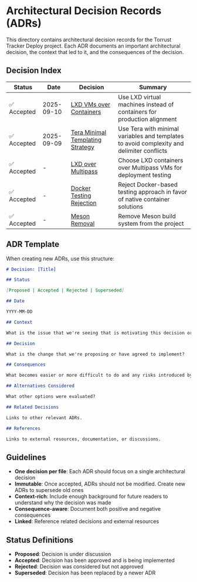 # Architectural Decision Records (ADRs)

This directory contains architectural decision records for the Torrust Tracker Deploy project. Each ADR documents an important architectural decision, the context that led to it, and the consequences of the decision.

## Decision Index

| Status      | Date       | Decision                                                                  | Summary                                                                                   |
| ----------- | ---------- | ------------------------------------------------------------------------- | ----------------------------------------------------------------------------------------- |
| ✅ Accepted | 2025-09-10 | [LXD VMs over Containers](./lxd-vm-over-containers.md)                    | Use LXD virtual machines instead of containers for production alignment                   |
| ✅ Accepted | 2025-09-09 | [Tera Minimal Templating Strategy](./tera-minimal-templating-strategy.md) | Use Tera with minimal variables and templates to avoid complexity and delimiter conflicts |
| ✅ Accepted | -          | [LXD over Multipass](./lxd-over-multipass.md)                             | Choose LXD containers over Multipass VMs for deployment testing                           |
| ✅ Accepted | -          | [Docker Testing Rejection](./docker-testing-rejection.md)                 | Reject Docker-based testing approach in favor of native container solutions               |
| ✅ Accepted | -          | [Meson Removal](./meson-removal.md)                                       | Remove Meson build system from the project                                                |

## ADR Template

When creating new ADRs, use this structure:

```markdown
# Decision: [Title]

## Status

[Proposed | Accepted | Rejected | Superseded]

## Date

YYYY-MM-DD

## Context

What is the issue that we're seeing that is motivating this decision or change?

## Decision

What is the change that we're proposing or have agreed to implement?

## Consequences

What becomes easier or more difficult to do and any risks introduced by this change?

## Alternatives Considered

What other options were evaluated?

## Related Decisions

Links to other relevant ADRs.

## References

Links to external resources, documentation, or discussions.
```

## Guidelines

- **One decision per file**: Each ADR should focus on a single architectural decision
- **Immutable**: Once accepted, ADRs should not be modified. Create new ADRs to supersede old ones
- **Context-rich**: Include enough background for future readers to understand why the decision was made
- **Consequence-aware**: Document both positive and negative consequences
- **Linked**: Reference related decisions and external resources

## Status Definitions

- **Proposed**: Decision is under discussion
- **Accepted**: Decision has been approved and is being implemented
- **Rejected**: Decision was considered but not approved
- **Superseded**: Decision has been replaced by a newer ADR
